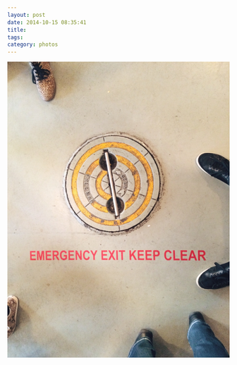 ```yaml
---
layout: post
date: 2014-10-15 08:35:41
title: 
tags:
category: photos
---
```


![title](/assets/photoblog/emergency-exit.jpg)